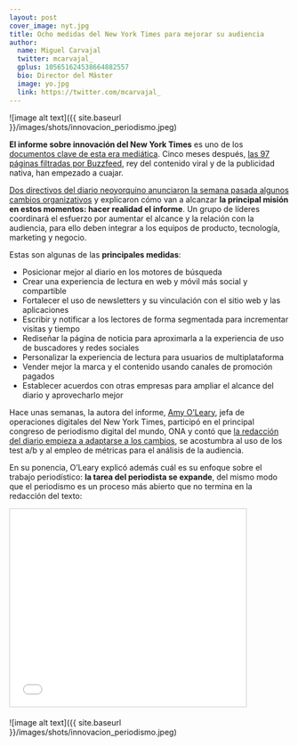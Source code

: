 ```yaml
---
layout: post
cover_image: nyt.jpg
title: Ocho medidas del New York Times para mejorar su audiencia  
author:
  name: Miguel Carvajal
  twitter: mcarvajal_
  gplus: 105651624538664882557 
  bio: Director del Máster
  image: yo.jpg
  link: https://twitter.com/mcarvajal_
---
```

![image alt text]({{ site.baseurl }}/images/shots/innovacion_periodismo.jpeg)

**El informe sobre innovación del New York Times** es uno de los [documentos clave de esta era mediática](http://www.niemanlab.org/2014/05/the-leaked-new-york-times-innovation-report-is-one-of-the-key-documents-of-this-media-age/). Cinco meses después, [las 97 páginas filtradas por Buzzfeed](http://www.buzzfeed.com/mylestanzer/exclusive-times-internal-report-painted-dire-digital-picture#2jfmhdk), rey del contenido viral y de la publicidad nativa, han empezado a cuajar. 

[Dos directivos del diario neoyorquino anunciaron la semana pasada algunos cambios organizativos](http://www.poynter.org/latest-news/mediawire/272103/new-york-times-makes-another-change-in-response-to-innovation-report/#.VCreg20XaKY.twitter) y explicaron cómo van a alcanzar **la principal misión en estos momentos: hacer realidad el informe**. Un grupo de líderes coordinará el esfuerzo por aumentar el alcance y la relación con la audiencia, para ello deben integrar a los equipos de producto, tecnología, marketing y negocio. 

Estas son algunas de las **principales medidas**:

* Posicionar mejor al diario en los motores de búsqueda
* Crear una experiencia de lectura en web y móvil más social y compartible
* Fortalecer el uso de newsletters y su vinculación con el sitio web y las aplicaciones
* Escribir y notificar a los lectores de forma segmentada para incrementar visitas y tiempo
* Rediseñar la página de noticia para aproximarla a la experiencia de uso de buscadores y redes sociales
* Personalizar la experiencia de lectura para usuarios de multiplataforma
* Vender mejor la marca y el contenido usando canales de promoción pagados
* Establecer acuerdos con otras empresas para ampliar el alcance del diario y aprovecharlo mejor

Hace unas semanas, la autora del informe, [Amy O’Leary](http://www.amyoleary.me/), jefa de operaciones digitales del New York Times, participó en el principal congreso de periodismo digital del mundo, ONA y contó que [la redacción del diario empieza a adaptarse a los cambios](http://www.poynter.org/latest-news/mediawire/271717/how-the-nyt-innovation-report-came-to-be/), se acostumbra al uso de los test a/b y al empleo de métricas para el análisis de la audiencia. 

En su ponencia, O’Leary explicó además cuál es su enfoque sobre el trabajo periodístico: **la tarea del periodista se expande**, del mismo modo que el periodismo es un proceso más abierto que no termina en la redacción del texto:

<iframe src="//www.slideshare.net/slideshow/embed_code/33167790" width="425" height="355" frameborder="0" marginwidth="0" marginheight="0" scrolling="no" style="border:1px solid #CCC; border-width:1px; margin-bottom:5px; max-width: 100%;" allowfullscreen> </iframe> 

![image alt text]({{ site.baseurl }}/images/shots/innovacion_periodismo.jpeg)